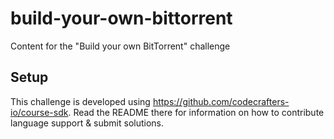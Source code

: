 # build-your-own-bittorrent

Content for the "Build your own BitTorrent" challenge

## Setup

This challenge is developed using https://github.com/codecrafters-io/course-sdk.
Read the README there for information on how to contribute language support &
submit solutions.
